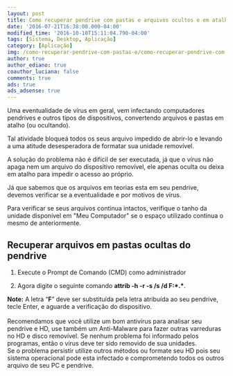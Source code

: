 ```yaml
---
layout: post
title: Como recuperar pendrive com pastas e arquivos ocultos e em atalhos
date: '2016-07-21T16:38:00.000-04:00'
modified_time: '2016-10-10T15:11:04.790-04:00'
tags: [Sistema, Desktop, Aplicação]
category: [Aplicação]
img: /como-recuperar-pendrive-com-pastas-e/como-recuperar-pendrive-com-pastas-e.jpg
author: true
author_ediano: true
coauthor_luciana: false
comments: true
ads: true
ads_adsense: true
---
```


Uma eventualidade de vírus em geral, vem infectando computadores pendrives e outros tipos de dispositivos, convertendo arquivos e pastas em atalho (ou ocultando).

Tal atividade bloqueá todos os seus arquivo impedido de abrir-lo e levando a uma atitude desesperadora de formatar sua unidade removível.

A solução do problema não é difícil de ser executada, já que o vírus não apaga nem um arquivo do dispositivo removível, ele apenas oculta ou deixa em atalho para impedir o acesso ao próprio.

Já que sabemos que os arquivos em teorias esta em seu pendrive, devemos verificar se a eventualidade e por motivos de vírus.

Para verificar se seus arquivos continua intactos, verifique o tanho da unidade disponível em "Meu Computador" se o espaço utilizado continua o mesmo de anteriormente.

## Recuperar arquivos em pastas ocultas do pendrive

1. Execute o Prompt de Comando (CMD) como administrador

2. Agora digite o seguinte comando __attrib -h -r -s /s /d F:\*.*__.

**Note:** A letra “**F**” deve ser substituída pela letra atribuída ao seu pendrive, tecle Enter, e aguarde a verificação do dispositivo.<br /><br />Recomendamos que você utilize um bom antivírus para analisar seu pendrive e HD, use também um Anti-Malware para fazer outras varreduras no HD e disco removível. Se nenhum problema foi informado pelos programas, então o vírus deve ter sido removido de sua unidades.<br />Se o problema persistir utilize outros métodos ou formate seu HD pois seu sistema operacional pode esta infectado e comprometendo todos os outros arquivo de seu PC e pendrive.